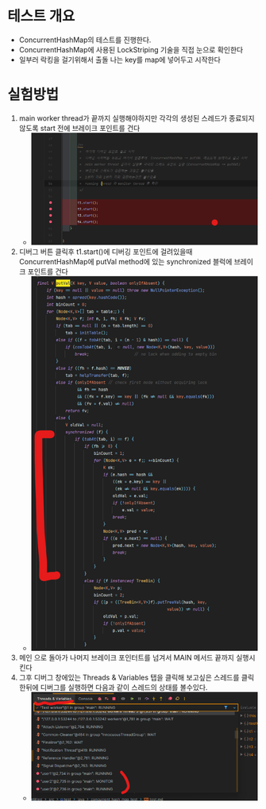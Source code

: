 # 테스트 개요
- ConcurrentHashMap의 테스트를 진행한다.
- ConcurrentHashMap에 사용된 LockStriping 기술을 직접 눈으로 확인한다
- 일부러 락킹을 걸기위해서 출돌 나는 key를 map에 넣어두고 시작한다

# 실험방법
1. main worker thread가 끝까지 실행해야하지만 각각의 생성된 스레드가 종료되지 않도록 start 전에 브레이크 포인트를 건다
	- ![img.png](img.png)
2. 디버그 버튼 클릭후 t1.start()에 디버깅 포인트에 걸려있을때 ConcurrentHashMap에 putVal method에 있는 synchronized 블럭에 브레이크 포인트를 건다
	- ![img_1.png](img_1.png)
3. 메인 으로 돌아가 나머지 브레이크 포인터트를 넘겨서 MAIN 메서드 끝까지 실행시킨다
4. 그후 디버그 창에있는 Threads & Variables 탭을 클릭해 보고싶은 스레드를 클릭한뒤에 디버그를 실행하면 다음과 같이 스레드의 상태를 볼수있다.
	- ![img_3.png](img_3.png)